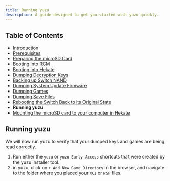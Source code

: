 ```yaml
---
title: Running yuzu
description: A guide designed to get you started with yuzu quickly.
---
```


## Table of Contents

* [Introduction](../../index.md)
* [Prerequisites](../1-prerequisites/index.md)
* [Preparing the microSD Card](../2-prepare-sd-card/index.md)
* [Booting into RCM](../3-boot-to-rcm/index.md)
* [Booting into Hekate](../4-boot-to-hekate/index.md)
* [Dumping Decryption Keys](../5-dump-keys/index.md)
* [Backing up Switch NAND](../6-nand-backup/index.md)
* [Dumping System Update Firmware](../7-dump-firmware/index.md)
* [Dumping Games](../8-dump-games/index.md)
* [Dumping Save Files](../9-dump-saves/index.md)
* [Rebooting the Switch Back to its Original State](../10-reboot-to-stock/index.md)
* **Running yuzu**
* [Mounting the microSD card to your computer in Hekate](../hekate-ums/index.md)

## Running yuzu

We will now run yuzu to verify that your dumped keys and games are being read correctly.

1. Run either the `yuzu` or `yuzu Early Access` shortcuts that were created by the yuzu installer tool.
2. in yuzu, click on `+ Add New Game Directory` in the browser, and navigate to the folder where you placed your `XCI` or `NSP` files.
